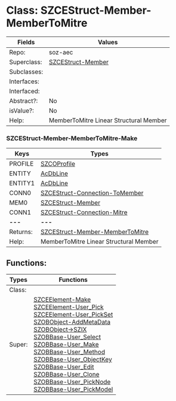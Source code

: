 
# Class:	SZCEStruct-Member-MemberToMitre

| Fields | Values |
| --------- | --------- |
| Repo: | soz-aec |
| Superclass: | [SZCEStruct-Member](SZCEStruct-Member.html) |
| Subclasses: |  |
| Interfaces: |  |
| Interfaced: |  |
| Abstract?: | No |
| isValue?: | No |
| Help: | MemberToMitre Linear Structural Member |

### SZCEStruct-Member-MemberToMitre-Make

| Keys | Types |
| --------- | --------- |
| PROFILE | [SZCOProfile](SZCOProfile.html) |
| ENTITY | [AcDbLine](AcDbLine.html) |
| ENTITY1 | [AcDbLine](AcDbLine.html) |
| CONN0 | [SZCEStruct-Connection-ToMember](SZCEStruct-Connection-ToMember.html) |
| MEM0 | [SZCEStruct-Member](SZCEStruct-Member.html) |
| CONN1 | [SZCEStruct-Connection-Mitre](SZCEStruct-Connection-Mitre.html) |
| **---** | **---** |
| Returns: | [SZCEStruct-Member-MemberToMitre](SZCEStruct-Member-MemberToMitre.html) |
| Help: | MemberToMitre Linear Structural Member |


## Functions:

| Types | Functions |
| --------- | --------- |
| Class: |  |
| Super: | [SZCEElement-Make](SZCEElement.html) <br> [SZCEElement-User_Pick](SZCEElement.html) <br> [SZCEElement-User_PickSet](SZCEElement.html) <br> [SZOBObject-AddMetaData](SZOBObject.html) <br> [SZOBObject->SZIX](SZOBObject.html) <br> [SZOBBase-User_Select](SZOBBase.html) <br> [SZOBBase-User_Make](SZOBBase.html) <br> [SZOBBase-User_Method](SZOBBase.html) <br> [SZOBBase-User_ObjectKey](SZOBBase.html) <br> [SZOBBase-User_Edit](SZOBBase.html) <br> [SZOBBase-User_Clone](SZOBBase.html) <br> [SZOBBase-User_PickNode](SZOBBase.html) <br> [SZOBBase-User_PickModel](SZOBBase.html) |


